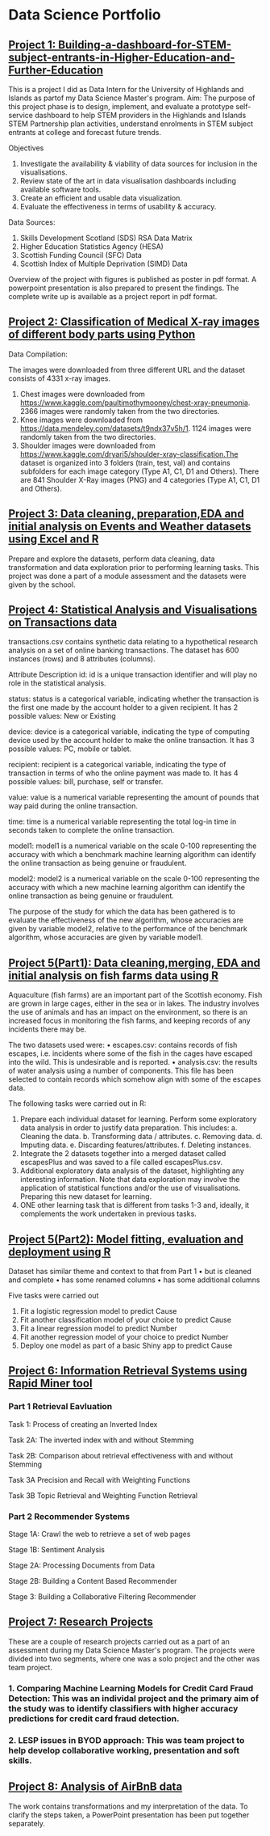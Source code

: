 # Data Science Portfolio 
## [Project 1: Building-a-dashboard-for-STEM-subject-entrants-in-Higher-Education-and-Further-Education](https://github.com/Juweria-Ali/Building-a-dashboard-for-STEM-subject-entrants-in-Higher-Education-and-Further-Education)
This is a project I did as Data Intern for the University of Highlands and Islands as partof my Data Science Master's program.
Aim:
The purpose of this project phase is to design, implement, and evaluate a prototype self-service
dashboard to help STEM providers in the Highlands and Islands STEM Partnership plan activities,
understand enrolments in STEM subject entrants at college and forecast future trends.

Objectives
1. Investigate the availability & viability of data sources for inclusion in the visualisations.
2. Review state of the art in data visualisation dashboards including available software tools.
3. Create an efficient and usable data visualization.
4. Evaluate the effectiveness in terms of usability & accuracy.

Data Sources:
1. Skills Development Scotland (SDS) RSA Data Matrix
2. Higher Education Statistics Agency (HESA)
3. Scottish Funding Council (SFC) Data
4. Scottish Index of Multiple Deprivation (SIMD) Data

Overview of the project with figures is published as poster in pdf format.
A powerpoint presentation is also prepared to present the findings.
The complete write up is available as a project report in pdf format.

## [Project 2: Classification of Medical X-ray images of different body parts using Python](https://github.com/Juweria-Ali/Machine-Learning-using-Python)

Data Compilation:

The images were downloaded from three different URL and the dataset consists of 4331 x-ray images.
1. Chest images were downloaded from https://www.kaggle.com/paultimothymooney/chest-xray-pneumonia. 2366 images were randomly taken from the two directories.
2. Knee images were downloaded from https://data.mendeley.com/datasets/t9ndx37v5h/1. 1124 images were randomly taken from the two directories.
3. Shoulder images were downloaded from https://www.kaggle.com/dryari5/shoulder-xray-classification.The dataset is organized into 3 folders (train, test, val) and contains subfolders for each image category (Type A1, C1, D1 and Others). There are 841 Shoulder X-Ray images (PNG) and 4 categories (Type A1, C1, D1 and Others).

## [Project 3: Data cleaning, preparation,EDA and initial analysis on Events and Weather datasets using Excel and R](https://github.com/Juweria-Ali/Data-Cleaning-Data-Merging-EDA-and-initial-analysis-using-R-on-Events-and-Weather-datasets)

Prepare and explore the datasets, perform data cleaning, data transformation and data exploration prior to performing learning tasks.
This project was done a part of a module assessment and the datasets were given by the school.

## [Project 4: Statistical Analysis and Visualisations on Transactions data](https://github.com/Juweria-Ali/Statistical-Analysis-and-Visualisations-related-to-Transactions-dataset)

transactions.csv contains synthetic data relating to a hypothetical research analysis on a set of online banking transactions. The dataset has 600 instances (rows) and 8 attributes (columns).

Attribute Description id: id is a unique transaction identifier and will play no role in the statistical analysis.

status: status is a categorical variable, indicating whether the transaction is the first one made by the account holder to a given recipient. It has 2 possible values: New or Existing

device: device is a categorical variable, indicating the type of computing device used by the account holder to make the online transaction. It has 3 possible values: PC, mobile or tablet.

recipient: recipient is a categorical variable, indicating the type of transaction in terms of who the online payment was made to. It has 4 possible values: bill, purchase, self or transfer.

value: value is a numerical variable representing the amount of pounds that way paid during the online transaction.

time: time is a numerical variable representing the total log-in time in seconds taken to complete the online transaction.

model1: model1 is a numerical variable on the scale 0-100 representing the accuracy with which a benchmark machine learning algorithm can identify the online transaction as being genuine or fraudulent.

model2: model2 is a numerical variable on the scale 0-100 representing the accuracy with which a new machine learning algorithm can identify the online transaction as being genuine or fraudulent.

The purpose of the study for which the data has been gathered is to evaluate the effectiveness of the new algorithm, whose accuracies are given by variable model2, relative to the performance of the benchmark algorithm, whose accuracies are given by variable model1.

## [Project 5(Part1): Data cleaning,merging, EDA and initial analysis on fish farms data using R](https://github.com/Juweria-Ali/Part-1-Data-Cleaning-Data-Merging-EDA-and-initial-analysis-using-R)

Aquaculture (fish farms) are an important part of the Scottish economy. Fish are grown in large cages, either in the sea or in lakes. The industry involves the use of animals and has an impact on the environment, so there is an increased focus in monitoring the fish farms, and keeping records of any incidents there may be.

The two datasets used were: • escapes.csv: contains records of fish escapes, i.e. incidents where some of the fish in the cages have escaped into the wild. This is undesirable and is reported. • analysis.csv: the results of water analysis using a number of components. This file has been selected to contain records which somehow align with some of the escapes data.

The following tasks were carried out in R:

1. Prepare each individual dataset for learning. Perform some exploratory data analysis in order to justify data preparation. This includes: 
  a. Cleaning the data.
  b. Transforming data / attributes. 
  c. Removing data. 
  d. Imputing data. 
  e. Discarding features/attributes. 
  f. Deleting instances.
2. Integrate the 2 datasets together into a merged dataset called escapesPlus and was saved to a file called escapesPlus.csv.
3. Additional exploratory data analysis of the dataset, highlighting any interesting information. Note that data exploration may involve the application of statistical functions and/or the use of visualisations. Preparing this new dataset for learning.
4. ONE other learning task that is different from tasks 1-3 and, ideally, it complements the work undertaken in previous tasks.

## [Project 5(Part2): Model fitting, evaluation and deployment using R](https://github.com/Juweria-Ali/Part-2-Model-fitting-Model-Evaluation-Model-Deployment)

Dataset has similar theme and context to that from Part 1 • but is cleaned and complete • has some renamed columns • has some additional columns

Five tasks were carried out

1. Fit a logistic regression model to predict Cause
2. Fit another classification model of your choice to predict Cause
3. Fit a linear regression model to predict Number
4. Fit another regression model of your choice to predict Number
5. Deploy one model as part of a basic Shiny app to predict Cause

## [Project 6: Information Retrieval Systems using Rapid Miner tool](https://github.com/Juweria-Ali/Information-Retireval-Sytems---Rapid-Miner)

### Part 1 Retrieval Eavluation

Task 1: Process of creating an Inverted Index

Task 2A: The inverted index with and without Stemming

Task 2B: Comparison about retrieval effectiveness with and without Stemming

Task 3A Precision and Recall with Weighting Functions

Task 3B Topic Retrieval and Weighting Function Retrieval

### Part 2 Recommender Systems

Stage 1A: Crawl the web to retrieve a set of web pages

Stage 1B: Sentiment Analysis

Stage 2A: Processing Documents from Data

Stage 2B: Building a Content Based Recommender

Stage 3: Building a Collaborative Filtering Recommender

## [Project 7: Research Projects](https://github.com/Juweria-Ali/Research-Projects)
These are a couple of research projects carried out as a part of an assessment during my Data Science Master's program. 
The projects were divided into two segments, where one was a solo project and the other was team project.
### 1. Comparing Machine Learning Models for Credit Card Fraud Detection: This was an individal project and the primary aim of the study was to identify classifiers with higher accuracy predictions for credit card fraud detection.
### 2. LESP issues in BYOD approach: This was team project to help develop collaborative working, presentation and soft skills.

## [Project 8: Analysis of AirBnB data](https://github.com/Juweria-Ali/Analysis-of-AirBnB-data)
The work contains transformations and my interpretation of the data. To clarify the steps taken, a PowerPoint presentation has been put together separately.
